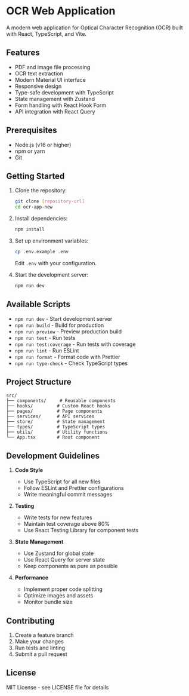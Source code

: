 # OCR Web Application

A modern web application for Optical Character Recognition (OCR) built with React, TypeScript, and Vite.

## Features

- PDF and image file processing
- OCR text extraction
- Modern Material UI interface
- Responsive design
- Type-safe development with TypeScript
- State management with Zustand
- Form handling with React Hook Form
- API integration with React Query

## Prerequisites

- Node.js (v16 or higher)
- npm or yarn
- Git

## Getting Started

1. Clone the repository:
   ```bash
   git clone [repository-url]
   cd ocr-app-new
   ```

2. Install dependencies:
   ```bash
   npm install
   ```

3. Set up environment variables:
   ```bash
   cp .env.example .env
   ```
   Edit `.env` with your configuration.

4. Start the development server:
   ```bash
   npm run dev
   ```

## Available Scripts

- `npm run dev` - Start development server
- `npm run build` - Build for production
- `npm run preview` - Preview production build
- `npm run test` - Run tests
- `npm run test:coverage` - Run tests with coverage
- `npm run lint` - Run ESLint
- `npm run format` - Format code with Prettier
- `npm run type-check` - Check TypeScript types

## Project Structure

```
src/
├── components/     # Reusable components
├── hooks/         # Custom React hooks
├── pages/         # Page components
├── services/      # API services
├── store/         # State management
├── types/         # TypeScript types
├── utils/         # Utility functions
└── App.tsx        # Root component
```

## Development Guidelines

1. **Code Style**
   - Use TypeScript for all new files
   - Follow ESLint and Prettier configurations
   - Write meaningful commit messages

2. **Testing**
   - Write tests for new features
   - Maintain test coverage above 80%
   - Use React Testing Library for component tests

3. **State Management**
   - Use Zustand for global state
   - Use React Query for server state
   - Keep components as pure as possible

4. **Performance**
   - Implement proper code splitting
   - Optimize images and assets
   - Monitor bundle size

## Contributing

1. Create a feature branch
2. Make your changes
3. Run tests and linting
4. Submit a pull request

## License

MIT License - see LICENSE file for details 